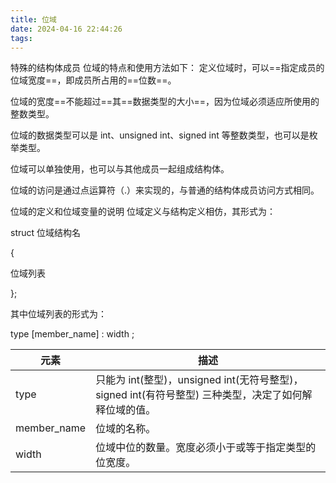 ```yaml
---
title: 位域
date: 2024-04-16 22:44:26
tags: 
---
```


特殊的结构体成员
位域的特点和使用方法如下：
定义位域时，可以==指定成员的位域宽度==，即成员所占用的==位数==。

位域的宽度==不能超过==其==数据类型的大小==，因为位域必须适应所使用的整数类型。

位域的数据类型可以是 int、unsigned int、signed int 等整数类型，也可以是枚举类型。

位域可以单独使用，也可以与其他成员一起组成结构体。

位域的访问是通过点运算符（.）来实现的，与普通的结构体成员访问方式相同。

位域的定义和位域变量的说明
位域定义与结构定义相仿，其形式为：

struct 位域结构名

{

位域列表

};

其中位域列表的形式为：

type \[member_name\] : width ;

| 元素        | 描述                                                                                                  |
|-------------|-------------------------------------------------------------------------------------------------------|
| type        | 只能为 int(整型)，unsigned int(无符号整型)，signed int(有符号整型) 三种类型，决定了如何解释位域的值。 |
| member_name | 位域的名称。                                                                                          |
| width       | 位域中位的数量。宽度必须小于或等于指定类型的位宽度。                                                  |
